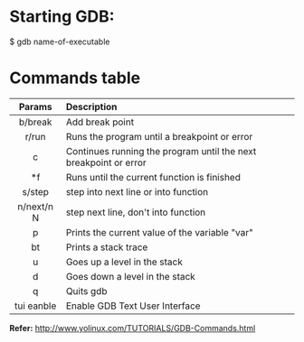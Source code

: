 # Starting GDB:

  $ gdb name-of-executable
  
# Commands table

| Params | Description |
|:------:| :-----------|
| b/break    | Add break point |
| r/run      | Runs the program until a breakpoint or error |
| c          | Continues running the program until the next breakpoint or error |
| *f         | Runs until the current function is finished |
| s/step     | step into next line or into function |
| n/next/n N | step next line, don't into function |
| p | Prints the current value of the variable "var" |
| bt | Prints a stack trace |
| u | Goes up a level in the stack |
| d | Goes down a level in the stack |
| q | Quits gdb |
| tui eanble | Enable GDB Text User Interface |

**Refer:** http://www.yolinux.com/TUTORIALS/GDB-Commands.html
